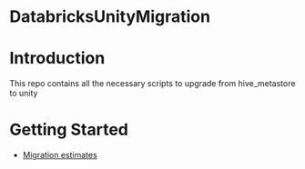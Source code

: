 # DatabricksUnityMigration

# Introduction 
This repo contains all the necessary scripts to upgrade from hive_metastore to unity

# Getting Started
- [Migration estimates](./MigrationEstimate/README.md)